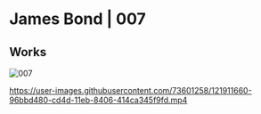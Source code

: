 # James Bond | 007
## Works

![007](https://user-images.githubusercontent.com/73601258/121911570-80ae1400-cd4d-11eb-8d99-8bf6fe0ba81d.png)

https://user-images.githubusercontent.com/73601258/121911660-96bbd480-cd4d-11eb-8406-414ca345f9fd.mp4

